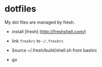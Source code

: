 dotfiles
========

My dot files are managed by fresh.

- install [fresh] (http://freshshell.com/)

- link `freshrc`  to `~/.freshrc`

- Source ~/.fresh/build/shell.sh from bashrc

- go
